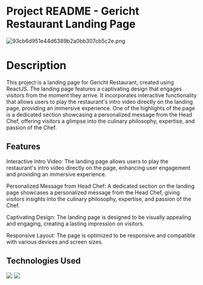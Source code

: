# Project README - Gericht Restaurant Landing Page

<img src="https://imgtr.ee/images/2023/07/21/93cb6d951e44d6389b2a0bb307cb5c2e.png" alt="93cb6d951e44d6389b2a0bb307cb5c2e.png" border="0" />

# Description
This project is a landing page for Gericht Restaurant, created using ReactJS. The landing page features a captivating design that engages visitors from the moment they arrive. It incorporates interactive functionality that allows users to play the restaurant's intro video directly on the landing page, providing an immersive experience. One of the highlights of the page is a dedicated section showcasing a personalized message from the Head Chef, offering visitors a glimpse into the culinary philosophy, expertise, and passion of the Chef.


## Features

Interactive Intro Video: The landing page allows users to play the restaurant's intro video directly on the page, enhancing user engagement and providing an immersive experience.

Personalized Message from Head Chef: A dedicated section on the landing page showcases a personalized message from the Head Chef, giving visitors insights into the culinary philosophy, expertise, and passion of the Chef.

Captivating Design: The landing page is designed to be visually appealing and engaging, creating a lasting impression on visitors.

Responsive Layout: The page is optimized to be responsive and compatible with various devices and screen sizes.

## Technologies Used

<img src="https://img.shields.io/badge/-React-000000?style=flat&logo=react&logoColor=00c8ff">
<img src = "https://img.shields.io/badge/-CSS3-1572B6?style=flat&logo=css3&logoColor=white">


